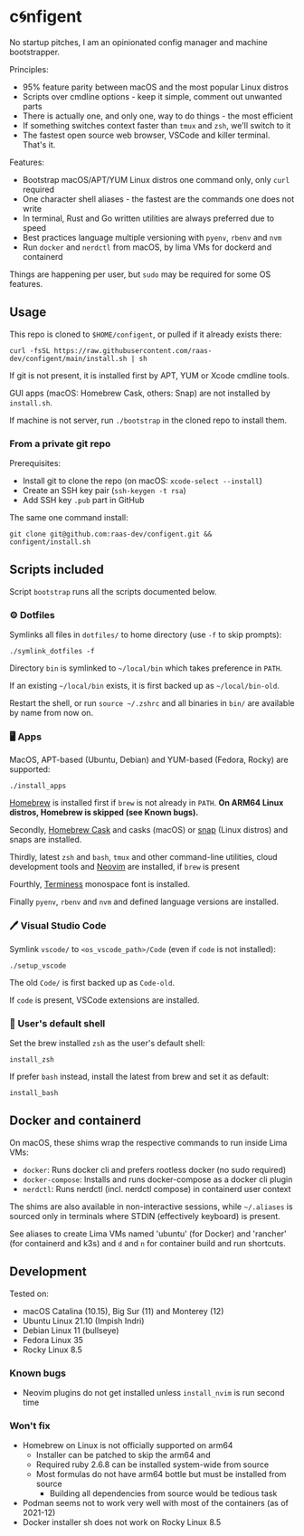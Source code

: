 # c🌀nfigent

No startup pitches, I am an opinionated config manager and machine bootstrapper.

Principles:

- 95% feature parity between macOS and the most popular Linux distros
- Scripts over cmdline options - keep it simple, comment out unwanted parts
- There is actually one, and only one, way to do things - the most efficient
- If something switches context faster than `tmux` and `zsh`, we'll switch to it
- The fastest open source web browser, VSCode and killer terminal. That's it.

Features:

- Bootstrap macOS/APT/YUM Linux distros one command only, only `curl` required
- One character shell aliases - the fastest are the commands one does not write
- In terminal, Rust and Go written utilities are always preferred due to speed
- Best practices language multiple versioning with `pyenv`, `rbenv` and `nvm`
- Run `docker` and `nerdctl` from macOS, by lima VMs for dockerd and containerd

Things are happening per user, but `sudo` may be required for some OS features.

## Usage

This repo is cloned to `$HOME/configent`, or pulled if it already exists there:

    curl -fsSL https://raw.githubusercontent.com/raas-dev/configent/main/install.sh | sh

If git is not present, it is installed first by APT, YUM or Xcode cmdline tools.

GUI apps (macOS: Homebrew Cask, others: Snap) are not installed by `install.sh`.

If machine is not server, run `./bootstrap` in the cloned repo to install them.

### From a private git repo

Prerequisites:
- Install git to clone the repo (on macOS: `xcode-select --install`)
- Create an SSH key pair (`ssh-keygen -t rsa`)
- Add SSH key `.pub` part in GitHub

The same one command install:

    git clone git@github.com:raas-dev/configent.git && configent/install.sh

## Scripts included

Script `bootstrap` runs all the scripts documented below.

### ⚙️ Dotfiles

Symlinks all files in `dotfiles/` to home directory (use `-f` to skip prompts):

    ./symlink_dotfiles -f

Directory `bin` is symlinked to `~/local/bin` which takes preference in `PATH`.

If an existing `~/local/bin` exists, it is first backed up as `~/local/bin-old`.

Restart the shell, or run `source ~/.zshrc` and all binaries in `bin/` are
available by name from now on.

### 🖥️ Apps

MacOS, APT-based (Ubuntu, Debian) and YUM-based (Fedora, Rocky) are supported:

    ./install_apps

[Homebrew](https://brew.sh/) is installed first if `brew` is not already in
`PATH`. **On ARM64 Linux distros, Homebrew is skipped (see Known bugs).**

Secondly, [Homebrew Cask](https://formulae.brew.sh/cask/) and casks (macOS) or
[snap](https://snapcraft.io/) (Linux distros) and snaps are installed.

Thirdly, latest `zsh` and `bash`, `tmux` and other command-line utilities, 
cloud development tools and [Neovim](https://neovim.io/) are installed,
if `brew` is present

Fourthly, [Terminess](https://www.programmingfonts.org/#terminus) monospace
font is installed.

Finally `pyenv`, `rbenv` and `nvm` and defined language versions are installed.

### 🖊️ Visual Studio Code

Symlink `vscode/` to `<os_vscode_path>/Code` (even if `code` is not installed):

    ./setup_vscode

The old `Code/` is first backed up as `Code-old`.

If `code` is present, VSCode extensions are installed.

### 🐚 User's default shell

Set the brew installed `zsh` as the user's default shell:

    install_zsh

If prefer `bash` instead, install the latest from brew and set it as default:

    install_bash

## Docker and containerd

On macOS, these shims wrap the respective commands to run inside Lima VMs:

- `docker`: Runs docker cli and prefers rootless docker (no sudo required)
- `docker-compose`: Installs and runs docker-compose as a docker cli plugin
- `nerdctl`: Runs nerdctl (incl. nerdctl compose) in containerd user context

The shims are also available in non-interactive sessions, while `~/.aliases`
is sourced only in terminals where STDIN (effectively keyboard) is present.

See aliases to create Lima VMs named 'ubuntu' (for Docker) and 'rancher'
(for containerd and k3s) and `d` and `n` for container build and run shortcuts.

## Development

Tested on:
- macOS Catalina (10.15), Big Sur (11) and Monterey (12)
- Ubuntu Linux 21.10 (Impish Indri)
- Debian Linux 11 (bullseye)
- Fedora Linux 35
- Rocky Linux 8.5

### Known bugs

- Neovim plugins do not get installed unless `install_nvim` is run second time

### Won't fix

- Homebrew on Linux is not officially supported on arm64
    - Installer can be patched to skip the arm64 and
    - Required ruby 2.6.8 can be installed system-wide from source
    - Most formulas do not have arm64 bottle but must be installed from source
        - Building all dependencies from source would be tedious task
- Podman seems not to work very well with most of the containers (as of 2021-12)
- Docker installer sh does not work on Rocky Linux 8.5
